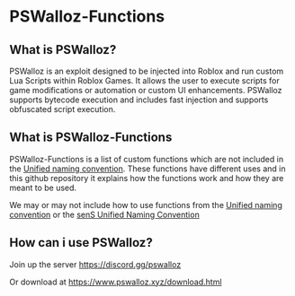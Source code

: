 # PSWalloz-Functions

## What is PSWalloz?

PSWalloz is an exploit designed to be injected into Roblox and run custom Lua Scripts within Roblox Games.
It allows the user to execute scripts for game modifications or automation or custom UI enhancements.
PSWalloz supports bytecode execution and includes fast injection and supports obfuscated script execution.

## What is PSWalloz-Functions

PSWalloz-Functions is a list of custom functions which are not included in the [Unified naming convention](https://github.com/unified-naming-convention/NamingStandard/tree/main).
These functions have different uses and in this github repository it explains how the functions work and how they are meant to be used.

We may or may not include how to use functions from the [Unified naming convention](https://github.com/unified-naming-convention/NamingStandard/tree/main)
or the [senS Unified Naming Convention](https://github.com/sUNC-Utilities/Global-Functions-Documentation/tree/main)

## How can i use PSWalloz?

Join up the server
https://discord.gg/pswalloz

Or download at 
https://www.pswalloz.xyz/download.html

